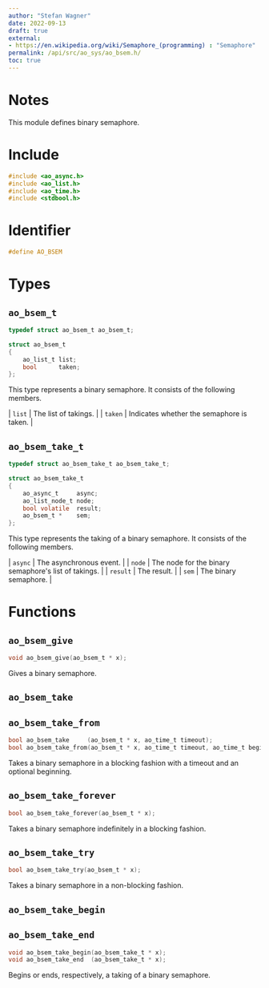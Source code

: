 ```yaml
---
author: "Stefan Wagner"
date: 2022-09-13
draft: true
external:
- https://en.wikipedia.org/wiki/Semaphore_(programming) : "Semaphore"
permalink: /api/src/ao_sys/ao_bsem.h/
toc: true
---
```


# Notes

This module defines binary semaphore.

# Include

```c
#include <ao_async.h>
#include <ao_list.h>
#include <ao_time.h>
#include <stdbool.h>
```

# Identifier

```c
#define AO_BSEM
```

# Types

## `ao_bsem_t`

```c
typedef struct ao_bsem_t ao_bsem_t;
```

```c
struct ao_bsem_t
{
    ao_list_t list;
    bool      taken;
};
```

This type represents a binary semaphore. It consists of the following members.

| `list` | The list of takings. |
| `taken` | Indicates whether the semaphore is taken. |

## `ao_bsem_take_t`

```c
typedef struct ao_bsem_take_t ao_bsem_take_t;
```

```c
struct ao_bsem_take_t
{
    ao_async_t     async;
    ao_list_node_t node;
    bool volatile  result;
    ao_bsem_t *    sem;
};
```

This type represents the taking of a binary semaphore. It consists of the following members.

| `async` | The asynchronous event. |
| `node` | The node for the binary semaphore's list of takings. |
| `result` | The result. |
| `sem` | The binary semaphore. |

# Functions

## `ao_bsem_give`

```c
void ao_bsem_give(ao_bsem_t * x);
```

Gives a binary semaphore.

## `ao_bsem_take`
## `ao_bsem_take_from`

```c
bool ao_bsem_take     (ao_bsem_t * x, ao_time_t timeout);
bool ao_bsem_take_from(ao_bsem_t * x, ao_time_t timeout, ao_time_t beginning);
```

Takes a binary semaphore in a blocking fashion with a timeout and an optional beginning.

## `ao_bsem_take_forever`

```c
bool ao_bsem_take_forever(ao_bsem_t * x);
```

Takes a binary semaphore indefinitely in a blocking fashion.

## `ao_bsem_take_try`

```c
bool ao_bsem_take_try(ao_bsem_t * x);
```

Takes a binary semaphore in a non-blocking fashion.

## `ao_bsem_take_begin`
## `ao_bsem_take_end`

```c
void ao_bsem_take_begin(ao_bsem_take_t * x);
void ao_bsem_take_end  (ao_bsem_take_t * x);
```

Begins or ends, respectively, a taking of a binary semaphore.

